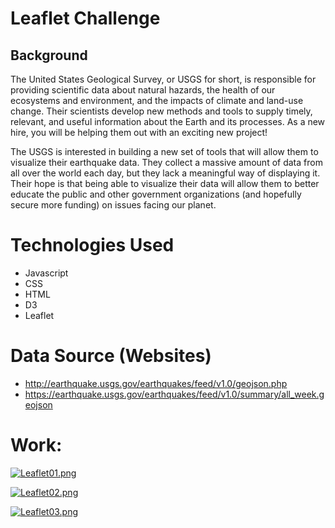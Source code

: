 # Leaflet Challenge

## Background

The United States Geological Survey, or USGS for short, is responsible for providing scientific data about natural hazards, the health of our ecosystems and environment, and the impacts of climate and land-use change. Their scientists develop new methods and tools to supply timely, relevant, and useful information about the Earth and its processes. As a new hire, you will be helping them out with an exciting new project!

The USGS is interested in building a new set of tools that will allow them to visualize their earthquake data. They collect a massive amount of data from all over the world each day, but they lack a meaningful way of displaying it. Their hope is that being able to visualize their data will allow them to better educate the public and other government organizations (and hopefully secure more funding) on issues facing our planet.

# Technologies Used
- Javascript 
- CSS
- HTML
- D3
- Leaflet

# Data Source (Websites)

- http://earthquake.usgs.gov/earthquakes/feed/v1.0/geojson.php
- https://earthquake.usgs.gov/earthquakes/feed/v1.0/summary/all_week.geojson

# Work: 



[![Leaflet01.png](https://i.postimg.cc/25NXvjLp/Leaflet01.png)](https://postimg.cc/gx4DbWK4)

[![Leaflet02.png](https://i.postimg.cc/rpGZ965D/Leaflet02.png)](https://postimg.cc/QBtqXy4D)

[![Leaflet03.png](https://i.postimg.cc/SsyTTZGD/Leaflet03.png)](https://postimg.cc/VSVW5WpC)